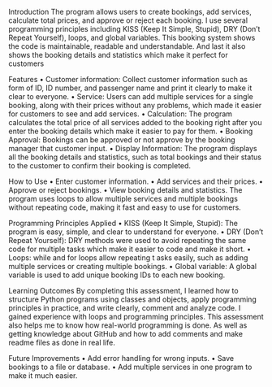 Introduction
The program allows users to create bookings, add services, calculate total prices, and approve or reject each booking. I use several programming principles including KISS (Keep It Simple, Stupid), DRY (Don’t Repeat Yourself), loops, and global variables. This booking system shows the code is maintainable, readable and understandable. And last it also shows the booking details and statistics which make it perfect for customers

Features
•	Customer information: Collect customer information such as form of ID, ID number, and passenger name and print it clearly to make it clear to everyone.
•	Service: Users can add multiple services for a single booking, along with their prices without any problems, which made it easier for customers to see and add services.
•	 Calculation: The program calculates the total price of all services added to the booking right after you enter the booking details which make it easier to pay for them.
•	Booking Approval: Bookings can be approved or not approve by the booking manager that customer input.
•	Display Information: The program displays all the booking details and statistics, such as total bookings and their status to the customer to confirm their booking is completed.

How to Use
•	Enter customer information.
•	Add services and their prices.
•	Approve or reject bookings.
•	 View booking details and statistics.
The program uses loops to allow multiple services and multiple bookings without repeating code, making it fast and easy to use for customers.

Programming Principles Applied
•	KISS (Keep It Simple, Stupid): The program is easy, simple, and clear to understand for everyone.
•	DRY (Don’t Repeat Yourself): DRY methods were used to avoid repeating the same code for multiple tasks which make it easier to code and make it short.
•	Loops: while and for loops allow repeating t asks easily, such as adding multiple services or creating multiple bookings.
•	Global variable: A global variable is used to add unique booking IDs to each new booking.

Learning Outcomes
By completing this assessment, I learned how to structure Python programs using classes and objects, apply programming principles in practice, and write clearly, comment and analyze code. I gained experience with loops and programming principles. This assessment also helps me to know how real-world programming is done. As well as getting knowledge about GitHub and how to add comments and make readme files as done in real life.

Future Improvements
•	Add error handling for wrong inputs.
•	Save bookings to a file or database.
•	Add multiple services in one program to make it much easier.

